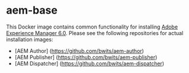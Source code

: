 # aem-base

This Docker image contains common functionality for installing [Adobe Experience Manager 6.0](http://docs.adobe.com/docs/en/aem/6-0.html). Please see the following
repositories for actual installation images:
* [AEM Author] (https://github.com/bwits/aem-author)
* [AEM Publisher] (https://github.com/bwits/aem-publisher)
* [AEM Dispatcher] (https://github.com/bwits/aem-dispatcher)
